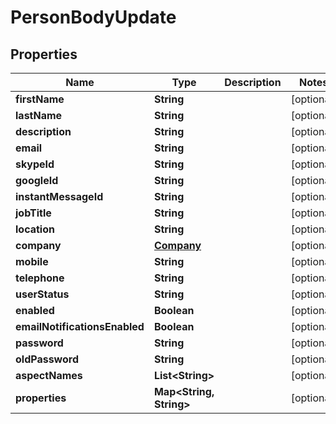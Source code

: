 
# PersonBodyUpdate

## Properties
Name | Type | Description | Notes
------------ | ------------- | ------------- | -------------
**firstName** | **String** |  |  [optional]
**lastName** | **String** |  |  [optional]
**description** | **String** |  |  [optional]
**email** | **String** |  |  [optional]
**skypeId** | **String** |  |  [optional]
**googleId** | **String** |  |  [optional]
**instantMessageId** | **String** |  |  [optional]
**jobTitle** | **String** |  |  [optional]
**location** | **String** |  |  [optional]
**company** | [**Company**](Company.md) |  |  [optional]
**mobile** | **String** |  |  [optional]
**telephone** | **String** |  |  [optional]
**userStatus** | **String** |  |  [optional]
**enabled** | **Boolean** |  |  [optional]
**emailNotificationsEnabled** | **Boolean** |  |  [optional]
**password** | **String** |  |  [optional]
**oldPassword** | **String** |  |  [optional]
**aspectNames** | **List&lt;String&gt;** |  |  [optional]
**properties** | **Map&lt;String, String&gt;** |  |  [optional]



